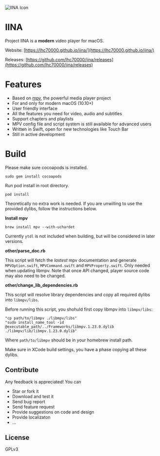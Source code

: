 ![IINA Icon](https://github.com/lhc70000/iina/raw/master/iina/Assets.xcassets/AppIcon.appiconset/256-1.png)

# IINA

Project IINA is a **modern** video player for macOS.

Website: [https://lhc70000.github.io/iina/](https://lhc70000.github.io/iina/)

Releases: [https://github.com/lhc70000/iina/releases](https://github.com/lhc70000/iina/releases)

# Features

- Based on [mpv](https://github.com/mpv-player/mpv), the powerful media player project
- For and only for modern macOS (10.10+)
- User friendly interface
- All the features you need for video, audio and subtitles
- Support chapters and playlists
- MPV config file and script system is still available for advanced users
- Written in Swift, open for new technologies like Touch Bar
- Still in active development

# Build

Please make sure cocoapods is installed.

```
sudo gem install cocoapods
```

Run pod install in root directory.

```
pod install
```

Theoretically no extra work is needed. If you are unwilling to use the provided dylibs, follow the instructions below.

**Install mpv**

```
brew install mpv --with-uchardet
```
Currently `ytdl` is not included when building, but will be considered in later versions.

**other/parse_doc.rb**

This script will fetch the *lastest* mpv documentation and generate `MPVOption.swift`, `MPVCommand.swift` and `MPVProperty.swift`. Only needed when updating libmpv. Note that once API changed, player source code may also need to be changed.

**other/change_lib_dependencies.rb**

This script will resolve library dependencies and copy all required dylibs into `libmpv/libs`.

Before running this script, you shohuld first copy libmpv into `libmpv/libs`:

```
"cp path/to/libmpv ./libmpv/libs"
"sudo install_name_tool -id @executable_path/../Frameworks/libmpv.1.23.0.dylib ./libmpv/lib/libmpv.1.23.0.dylib"
```

Where `path/to/libmpv` should be in your homebrew install path.

Make sure in XCode build settings, you have a phase copying all these dylibs.

## Contribute

Any feedback is appreciated! You can

- Star or fork it
- Download and test it
- Send bug report
- Send feature request
- Provide suggestions on code and design
- Provide localizaton
- ...

## License

GPLv3
